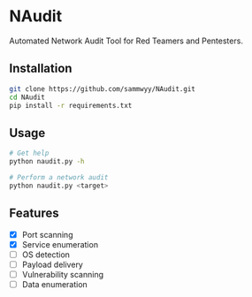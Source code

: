 # NAudit

Automated Network Audit Tool for Red Teamers and Pentesters.

## Installation

```bash
git clone https://github.com/sammwyy/NAudit.git
cd NAudit
pip install -r requirements.txt
```

## Usage

```bash
# Get help
python naudit.py -h

# Perform a network audit
python naudit.py <target>
```

## Features

- [x] Port scanning
- [x] Service enumeration
- [ ] OS detection
- [ ] Payload delivery
- [ ] Vulnerability scanning
- [ ] Data enumeration
